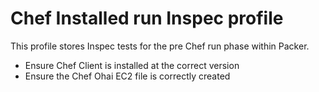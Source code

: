 # Chef Installed run Inspec profile

This profile stores Inspec tests for the pre Chef run phase within Packer.

- Ensure Chef Client is installed at the correct version
- Ensure the Chef Ohai EC2 file is correctly created
